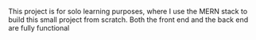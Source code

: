 This project is for solo learning purposes, where I use the MERN stack to build this small project from scratch. Both the front end and the back end are fully functional
